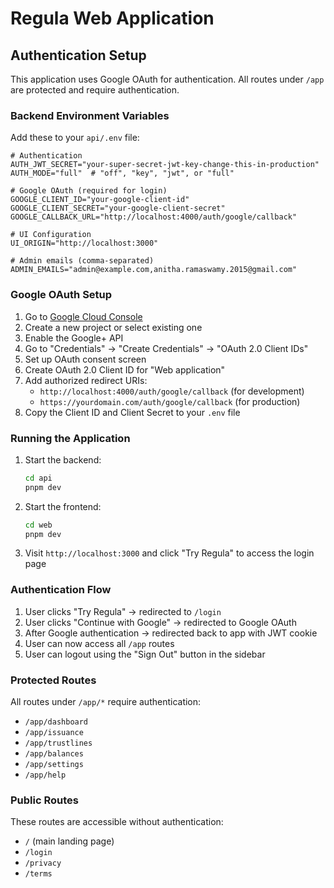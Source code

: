 # Regula Web Application

## Authentication Setup

This application uses Google OAuth for authentication. All routes under `/app` are protected and require authentication.

### Backend Environment Variables

Add these to your `api/.env` file:

```env
# Authentication
AUTH_JWT_SECRET="your-super-secret-jwt-key-change-this-in-production"
AUTH_MODE="full"  # "off", "key", "jwt", or "full"

# Google OAuth (required for login)
GOOGLE_CLIENT_ID="your-google-client-id"
GOOGLE_CLIENT_SECRET="your-google-client-secret"
GOOGLE_CALLBACK_URL="http://localhost:4000/auth/google/callback"

# UI Configuration
UI_ORIGIN="http://localhost:3000"

# Admin emails (comma-separated)
ADMIN_EMAILS="admin@example.com,anitha.ramaswamy.2015@gmail.com"
```

### Google OAuth Setup

1. Go to [Google Cloud Console](https://console.cloud.google.com/)
2. Create a new project or select existing one
3. Enable the Google+ API
4. Go to "Credentials" → "Create Credentials" → "OAuth 2.0 Client IDs"
5. Set up OAuth consent screen
6. Create OAuth 2.0 Client ID for "Web application"
7. Add authorized redirect URIs:
   - `http://localhost:4000/auth/google/callback` (for development)
   - `https://yourdomain.com/auth/google/callback` (for production)
8. Copy the Client ID and Client Secret to your `.env` file

### Running the Application

1. Start the backend:
   ```bash
   cd api
   pnpm dev
   ```

2. Start the frontend:
   ```bash
   cd web
   pnpm dev
   ```

3. Visit `http://localhost:3000` and click "Try Regula" to access the login page

### Authentication Flow

1. User clicks "Try Regula" → redirected to `/login`
2. User clicks "Continue with Google" → redirected to Google OAuth
3. After Google authentication → redirected back to app with JWT cookie
4. User can now access all `/app` routes
5. User can logout using the "Sign Out" button in the sidebar

### Protected Routes

All routes under `/app/*` require authentication:
- `/app/dashboard`
- `/app/issuance`
- `/app/trustlines`
- `/app/balances`
- `/app/settings`
- `/app/help`

### Public Routes

These routes are accessible without authentication:
- `/` (main landing page)
- `/login`
- `/privacy`
- `/terms`

